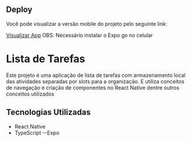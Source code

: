 ## Deploy

Você pode visualizar a versão mobile do projeto pelo seguinte link:

[Visualizar App](https://expo.dev/preview/update?message=Merge%20branch%20'master'%20of%20https%3A%2F%2Fgithub.com%2FArthurmendescouto%2FProjeto-Restic&updateRuntimeVersion=1.0.0&createdAt=2024-10-17T02%3A25%3A19.029Z&slug=exp&projectId=d1589f0f-0e8b-4f44-aefe-66b78fa1435a&group=20d157e1-8715-46e3-a68d-ce78651c7990) OBS: Necessário instalar o Expo go no celular
# Lista de Tarefas

Este projeto é uma aplicação de lista de tarefas com armazenamento local das atividades separadas por slots para a organização. E utiliza conceitos de navegação e criação de componentes no React Native dentre outros conceitos utilizados

## Tecnologias Utilizadas

- React Native
- TypeScript
--Expo

